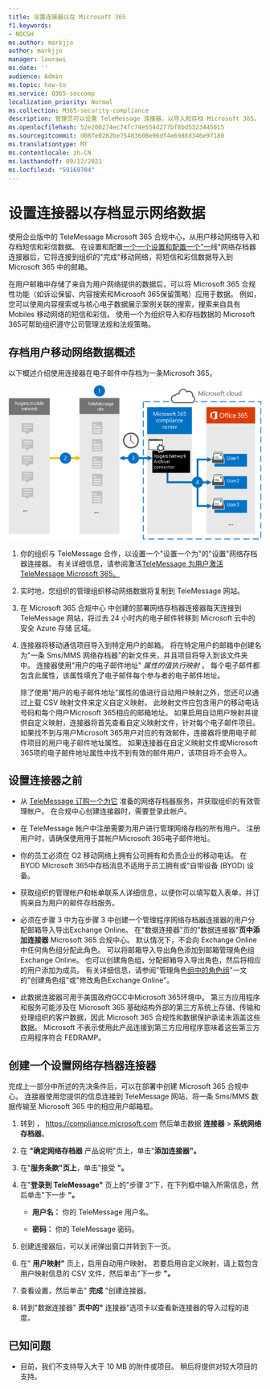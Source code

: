 ```yaml
---
title: 设置连接器以在 Microsoft 365
f1.keywords:
- NOCSH
ms.author: markjjo
author: markjjo
manager: laurawi
ms.date: ''
audience: Admin
ms.topic: how-to
ms.service: O365-seccomp
localization_priority: Normal
ms.collection: M365-security-compliance
description: 管理员可以设置 TeleMessage 连接器，以导入和存档 Microsoft 365。 这样，您就可以在 Microsoft 365 中存档来自第三方数据源的数据，以便您可以使用合规性功能（如合法保留、内容搜索和保留策略）来管理组织的第三方数据。
ms.openlocfilehash: 52e200274ec74fc74e554d277bf8bd5323445015
ms.sourcegitcommit: d08fe0282be75483608e96df4e6986d346e97180
ms.translationtype: MT
ms.contentlocale: zh-CN
ms.lasthandoff: 09/12/2021
ms.locfileid: "59169704"
---
```

# <a name="set-up-a-connector-to-archive-rogers-network-data"></a>设置连接器以存档显示网络数据

使用企业版中的 TeleMessage Microsoft 365 合规中心，从用户移动网络导入和存档短信和彩信数据。 在设置和配置[一个一个设置和配置一个"一](https://www.telemessage.com/mobile-archiver/network-archiver/rogers/)线"网络存档器连接器后，它将连接到组织的"完成"移动网络，将短信和彩信数据导入到 Microsoft 365 中的邮箱。

在用户邮箱中存储了来自为用户网络提供的数据后，可以将 Microsoft 365 合规性功能（如诉讼保留、内容搜索和Microsoft 365保留策略）应用于数据。 例如，您可以使用内容搜索或与核心电子数据展示案例关联的搜索，搜索来自具有 Mobiles 移动网络的短信和彩信。 使用一个为组织导入和存档数据的 Microsoft 365可帮助组织遵守公司管理法规和法规策略。

## <a name="overview-of-archiving-rogers-mobile-network-data"></a>存档用户移动网络数据概述

以下概述介绍使用连接器在电子邮件中存档为一条Microsoft 365。

![Exchanges 网络存档工作流。](../media/RogersNetworkConnectorWorkflow.png)

1. 你的组织与 TeleMessage 合作，以设置一个"设置一个为"的"设置"网络存档器连接器。 有关详细信息，请参阅激活[TeleMessage 为用户激活 TeleMessage Microsoft 365。](https://www.telemessage.com/microsoft-365-activation-for-the-rogers-network-archiver/)

2. 实时地，您组织的管理组织移动网络数据将复制到 TeleMessage 网站。

3. 在 Microsoft 365 合规中心 中创建的部署网络存档器连接器每天连接到 TeleMessage 网站，将过去 24 小时内的电子邮件转移到 Microsoft 云中的安全 Azure 存储 区域。

4. 连接器将移动通信项目导入到特定用户的邮箱。 将在特定用户的邮箱中创建名为"一条 Sms/MMS 网络存档器"的新文件夹，并且项目将导入到该文件夹中。 连接器使用"用户的电子邮件地址" *属性的值执行映射* 。 每个电子邮件都包含此属性，该属性填充了电子邮件每个参与者的电子邮件地址。

   除了使用"用户的电子邮件地址"属性的值进行自动用户映射之外，您还可以通过上载 CSV 映射文件来定义自定义映射。 此映射文件应包含用户的移动电话号码和每个用户Microsoft 365相应的邮箱地址。 如果启用自动用户映射并提供自定义映射，连接器将首先查看自定义映射文件，针对每个电子邮件项目。 如果找不到与用户Microsoft 365用户对应的有效邮件，连接器将使用电子邮件项目的用户电子邮件地址属性。 如果连接器在自定义映射文件或Microsoft 365项的电子邮件地址属性中找不到有效的邮件用户，该项目将不会导入。 

## <a name="before-you-set-up-a-connector"></a>设置连接器之前

- 从 [TeleMessage 订购一个为它](https://www.telemessage.com/mobile-archiver/order-mobile-archiver-for-o365/) 准备的网络存档器服务，并获取组织的有效管理帐户。 在合规中心创建连接器时，需要登录此帐户。

- 在 TeleMessage 帐户中注册需要为用户进行管理网络存档的所有用户。 注册用户时，请确保使用用于其帐户Microsoft 365电子邮件地址。

- 你的员工必须在 O2 移动网络上拥有公司拥有和负责企业的移动电话。 在 BYOD Microsoft 365中存档消息不适用于员工拥有或"自带设备 (BYOD) 设备。

- 获取组织的管理帐户和帐单联系人详细信息，以便你可以填写载入表单，并订购来自为用户的邮件存档服务。

- 必须在步骤 3 中为在步骤 3 中创建一个管理程序网络存档器连接器的用户分配邮箱导入导出Exchange Online。 在"数据连接器"页的"数据连接器"**页中添加连接器** Microsoft 365 合规中心。 默认情况下，不会向 Exchange Online 中任何角色组分配此角色。 可以将邮箱导入导出角色添加到邮箱管理角色组Exchange Online。 也可以创建角色组，分配邮箱导入导出角色，然后将相应的用户添加为成员。 有关详细信息，请参阅"管理角色[组中的角色组](/Exchange/permissions-exo/role-groups#create-role-groups)"[](/Exchange/permissions-exo/role-groups#modify-role-groups)一文的"创建角色组"或"修改角色Exchange Online"。

- 此数据连接器可用于美国政府GCC中Microsoft 365环境中。 第三方应用程序和服务可能涉及在 Microsoft 365 基础结构外部的第三方系统上存储、传输和处理组织的客户数据，因此 Microsoft 365 合规性和数据保护承诺未涵盖这些数据。 Microsoft 不表示使用此产品连接到第三方应用程序意味着这些第三方应用程序符合 FEDRAMP。

## <a name="create-a-rogers-network-archiver-connector"></a>创建一个设置网络存档器连接器

完成上一部分中所述的先决条件后，可以在部署中创建 Microsoft 365 合规中心。 连接器使用您提供的信息连接到 TeleMessage 网站，将一条 Sms/MMS 数据传输至 Microsoft 365 中的相应用户邮箱框。

1. 转到 ， <https://compliance.microsoft.com> 然后单击数据 **连接器**  >  **系统网络存档器**。

2. 在 **"确定网络存档器** 产品说明"页上，单击"**添加连接器"。**

3. 在"**服务条款"页上**，单击"接受 **"。**

4. 在"**登录到 TeleMessage"** 页上的"步骤 3"下，在下列框中输入所需信息，然后单击"下一步 **"。**

    - **用户名：** 你的 TeleMessage 用户名。

    - **密码：** 你的 TeleMessage 密码。

5. 创建连接器后，可以关闭弹出窗口并转到下一页。

6. 在" **用户映射"** 页上，启用自动用户映射。 若要启用自定义映射，请上载包含用户映射信息的 CSV 文件，然后单击"下一步 **"。**

7. 查看设置，然后单击" **完成** "创建连接器。

8. 转到"数据连接器" **页中的"** 连接器"选项卡以查看新连接器的导入过程的进度。

## <a name="known-issues"></a>已知问题

- 目前，我们不支持导入大于 10 MB 的附件或项目。 稍后将提供对较大项目的支持。
